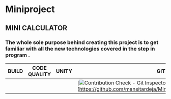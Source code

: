 # Miniproject 
## MINI CALCULATOR 
### The whole sole purpose behind creating this project is to get familiar with all the new technologies covered in the step in program .

BUILD | CODE QUALITY | UNITY | GIT INSPECTOR 
------|---------------|-------|------------
      |               |        |[![Contribution Check - Git Inspector](https://github.com/mansitardeja/Miniproject/actions/workflows/git_inspector.yml/badge.svg)]                                        (https://github.com/mansitardeja/Miniproject/actions/workflows/git_inspector.yml)

